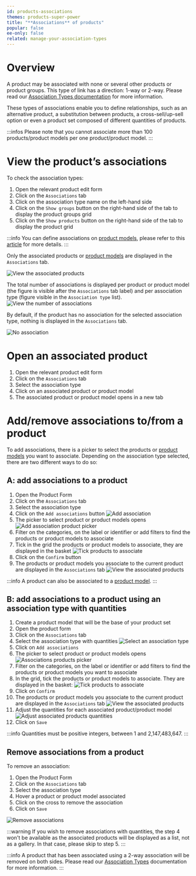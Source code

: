 ```yaml
---
id: products-associations
themes: products-super-power
title: "**Associations** of products"
popular: false
ee-only: false
related: manage-your-association-types
---
```


# Overview

A product may be associated with none or several other products or product groups. This type of link has a direction: 1-way or 2-way. Please read our [Association Types documentation](manage-your-association-types.html#Overview) for more information.

These types of associations enable you to define relationships, such as an alternative product, a substitution between products, a cross-sell/up-sell option or even a product set composed of different quantities of products.

:::infos
Please note that you cannot associate more than 100 products/product models per one product/product model.
:::

# View the product’s associations

To check the association types:
1.  Open the relevant product edit form
1.  Click on the `Associations` tab
1.  Click on the association type name on the left-hand side
1.  Click on the `Show groups` button on the right-hand side of the tab to display the product groups grid
1.  Click on the `Show products` button on the right-hand side of the tab to display the product grid

:::info
You can define associations on [product models](what-about-products-variants.html#what-is-a-product-model), please refer to this [article](enrich-products-variants.html#associate) for more details.
:::

Only the associated products or [product models](what-about-products-variants.html#what-is-a-product-model) are displayed in the `Associations` tab.

![View the associated products](../img/Products_ProductsAssociated21.png)

The total number of associations is displayed per product or product model (the figure is visible after the `Associations` tab label) and per association type (figure visible in the `Association type` list).
![View the number of associations](../img/Products_ProductsAssociatedNumber.png)

By default, if the product has no association for the selected association type, nothing is displayed in the `Associations` tab.

![No association](../img/Products_ProductsNoAssociation.png)

# Open an associated product
1.  Open the relevant product edit form
1.  Click on the `Associations` tab
1.  Select the association type
1.  Click on an associated product or product model
1.  The associated product or product model opens in a new tab

# Add/remove associations to/from a product

To add associations, there is a picker to select the products or [product models](what-about-products-variants.html#what-is-a-product-model) you want to associate. Depending on the association type selected, there are two different ways to do so:

## A: add associations to a product

1.  Open the Product Form
1.  Click on the `Associations` tab
1.  Select the association type
1.  Click on the `Add associations` button
  ![Add association](../img/Products_Products_Add_Associations.png)
1.  The picker to select product or product models opens
  ![Add association product picker](../img/Products_Products_Associations_Picker2.png)
1.  Filter on the categories, on the label or identifier or add filters to find the products or product models to associate
1.  Tick in the grid the products or product models to associate, they are displayed in the basket
  ![Tick products to associate](../img/Products_Products_Associations_Basket2.png)
1.  Click on the `Confirm` button
1.  The products or product models you associate to the current product are displayed in the `Associations` tab
  ![View the associated products](../img/Products_ProductsAssociated21.png)

:::info
A product can also be associated to a [product model](what-about-products-variants.html#what-is-a-product-model).
:::

## B: add associations to a product using an association type with quantities

1.  Create a product model that will be the base of your product set
1.  Open the product form
1.  Click on the `Associations` tab
1.  Select the association type with quantities
  ![Select an association type](../img/Products_Products_Associations_Select_Association_type.png)
1.  Click on `Add associations`
1.  The picker to select product or product models opens
  ![Associations products picker](../img/Products_Products_Associations_Picker.png)
1.  Filter on the categories, on the label or identifier or add filters to find the products or product models you want to associate
1. In the grid, tick the products or product models to associate. They are displayed in the basket:
  ![Tick products to associate](../img/Products_Products_Associations_Basket.png)
1.  Click on `Confirm`
1.  The products or product models you associate to the current product are displayed in the `Associations` tab
  ![View the associated products](../img/Products_Products_Associations_associations_results.png)
1.  Adjust the quantities for each associated product/product model
  ![Adjust associated products quantities](../img/Products_Products_Associations_Quantities.png)
1.  Click on `Save`

:::info
Quantities must be positive integers, between 1 and 2,147,483,647.
:::

## Remove associations from a product

To remove an association:
1.  Open the Product Form
1.  Click on the `Associations` tab
1.  Select the association type
1.  Hover a product or product model associated
1.  Click on the cross to remove the association
1.  Click on `Save`

![Remove associations](../img/Products_Products_Remove_Association.png)

:::warning
If you wish to remove associations with quantities, the step 4 won't be available as the associated products will be displayed as a list, not as a gallery. In that case, please skip to step 5.
:::

:::info
A product that has been associated using a 2-way association will be removed on both sides.  Please read our [Association Types](manage-your-association-types.html#Overview) documentation for more information.
:::
